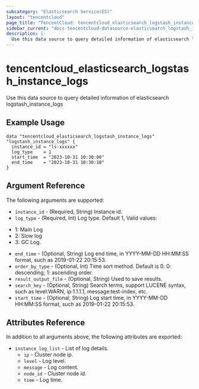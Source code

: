 ```yaml
---
subcategory: "Elasticsearch Service(ES)"
layout: "tencentcloud"
page_title: "TencentCloud: tencentcloud_elasticsearch_logstash_instance_logs"
sidebar_current: "docs-tencentcloud-datasource-elasticsearch_logstash_instance_logs"
description: |-
  Use this data source to query detailed information of elasticsearch logstash_instance_logs
---
```


# tencentcloud_elasticsearch_logstash_instance_logs

Use this data source to query detailed information of elasticsearch logstash_instance_logs

## Example Usage

```hcl
data "tencentcloud_elasticsearch_logstash_instance_logs" "logstash_instance_logs" {
  instance_id = "ls-xxxxxx"
  log_type    = 1
  start_time  = "2023-10-31 10:30:00"
  end_time    = "2023-10-31 10:30:10"
}
```

## Argument Reference

The following arguments are supported:

* `instance_id` - (Required, String) Instance id.
* `log_type` - (Required, Int) Log type. Default 1, Valid values:
 - 1: Main Log
 - 2: Slow log
 - 3: GC Log.
* `end_time` - (Optional, String) Log end time, in YYYY-MM-DD HH:MM:SS format, such as 2019-01-22 20:15:53.
* `order_by_type` - (Optional, Int) Time sort method. Default is 0. 0: descending; 1: ascending order.
* `result_output_file` - (Optional, String) Used to save results.
* `search_key` - (Optional, String) Search terms, support LUCENE syntax, such as level:WARN, ip:1.1.1.1, message:test-index, etc.
* `start_time` - (Optional, String) Log start time, in YYYY-MM-DD HH:MM:SS format, such as 2019-01-22 20:15:53.

## Attributes Reference

In addition to all arguments above, the following attributes are exported:

* `instance_log_list` - List of log details.
  * `ip` - Cluster node ip.
  * `level` - Log level.
  * `message` - Log content.
  * `node_id` - Cluster node id.
  * `time` - Log time.



